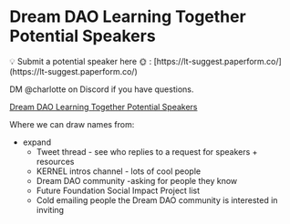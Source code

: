 # Dream DAO Learning Together Potential Speakers

<aside>
💡 Submit a potential speaker here 🌞 : [https://lt-suggest.paperform.co/](https://lt-suggest.paperform.co/)

DM @charlotte on Discord if you have questions.

</aside>

[Dream DAO Learning Together Potential Speakers](Dream%20DAO%20Learning%20Together%20Potential%20Speakers%2012b57ae64ce840ebbb9f629f5f19c527/Dream%20DAO%20Learning%20Together%20Potential%20Speakers%200fe650be07434919a95f08269ba312e3.csv)

Where we can draw names from:

- expand
    - Tweet thread - see who replies to a request for speakers + resources
    - KERNEL intros channel - lots of cool people
    - Dream DAO community -asking for people they know
    - Future Foundation Social Impact Project list
    - Cold emailing people the Dream DAO community is interested in inviting